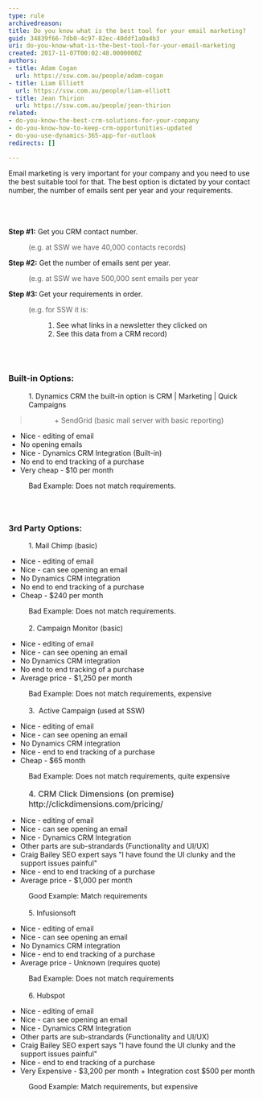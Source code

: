 ```yaml
---
type: rule
archivedreason: 
title: Do you know what is the best tool for your email marketing?
guid: 34839f66-7db0-4c97-82ec-40ddf1a0a4b3
uri: do-you-know-what-is-the-best-tool-for-your-email-marketing
created: 2017-11-07T00:02:48.0000000Z
authors:
- title: Adam Cogan
  url: https://ssw.com.au/people/adam-cogan
- title: Liam Elliott
  url: https://ssw.com.au/people/liam-elliott
- title: Jean Thirion
  url: https://ssw.com.au/people/jean-thirion
related:
- do-you-know-the-best-crm-solutions-for-your-company
- do-you-know-how-to-keep-crm-opportunities-updated
- do-you-use-dynamics-365-app-for-outlook
redirects: []

---
```



​Email marketing is very important for your company and you need to use the best suitable tool for that. The best option is dictated by your contact number, the number of emails sent per year&#160;and your requirements.<br><br>
<br><excerpt class='endintro'></excerpt><br>
<p><strong>Step #1&#58;</strong> Get you CRM contact number.&#160;</p><blockquote style="margin&#58;0px 0px 0px 40px;border&#58;none;padding&#58;0px;"><p>(e.g. at SSW&#160;we have 40,000 contacts records)</p></blockquote><p><strong>Step&#160;#2&#58;</strong> Get the number of emails sent per year.&#160;</p><blockquote style="margin&#58;0px 0px 0px 40px;border&#58;none;padding&#58;0px;"><p>(e.g. at SSW we have 500,000&#160;​​sent emails per year</p></blockquote><p><strong>Step #3&#58;&#160;</strong>Get your requirements in order.&#160;&#160;</p><blockquote style="margin&#58;0px 0px 0px 40px;border&#58;none;padding&#58;0px;"><p>(e.g. for SSW it is&#58;</p></blockquote><p></p><ol><ol><ol><ol><li>​​​See what links in a newsletter they clicked on​</li><li>​​See this data from a CRM record)</li></ol></ol></ol></ol><div><br></div><div><br></div><h3 class="ssw15-rteElement-H3">Built-in Options&#58;​​​</h3><dd class="ssw15-rteElement-FigureNormal">​​​​​​​1. Dynamics ​​CRM the built​​​​​-in optio​​n is CRM | Marketing | Quick Campaigns​​​​​&#160;​</dd><blockquote><dd class="ssw15-rteElement-FigureNormal">&#160; &#160;​+ SendGrid (basic mail server with basic reporting)</dd></blockquote><ul dir="ltr" style="text-align&#58;left;"><li>​​Nice - ​editing o<span style="background-color&#58;initial;">f em</span><span style="background-color&#58;initial;">ail</span><br></li><li>​No opening emails<br></li><li>Nice -&#160;Dynamics&#160;CRM Integration (Built-in)<br></li><li>No end to end tracking of a purchase<br></li><li>Very cheap - $10 per month<br></li></ul><dd class="ssw15-rteElement-FigureBad" dir="ltr" style="text-align&#58;left;">​​​​Bad Example&#58;&#160;​Does not match requirements.​<br></dd><p></p><h3 class="ssw15-rteElement-H3"><br></h3><h3 class="ssw15-rteElement-H3">3rd Party Options&#58;​​​</h3><dd class="ssw15-rteElement-FigureNormal">1.&#160;Mail Chimp (basic)​<br></dd><ul><li>Nice - editing of email<br></li><li>Nice - can see opening an email<br></li><li>No&#160;Dynamics CRM&#160;integration<br></li><li>No end to end tracking of a purchase<br></li><li>Cheap - $240 per month<br></li></ul><dd class="ssw15-rteElement-FigureBad">​​​​​​​Bad Example&#58;&#160;​Does not match requirements.​<br></dd><dd class="ssw15-rteElement-FigureNormal"><br></dd><dd class="ssw15-rteElement-FigureNormal">2.​&#160;Campaign Monitor (basic)​<br></dd><p></p><ul><li>Nice - editing of email<br></li><li>Nice - can see opening an email<br></li><li>No Dynamics&#160;CRM integration<br></li><li>No end to end tracking of a purchase​<br></li><li>Average price&#160;-&#160;$1,250 per month​<br></li></ul><dd class="ssw15-rteElement-FigureBad">Bad Example&#58; Does not match requirements, expensive​​​</dd><dd class="ssw15-rteElement-FigureNormal"><br></dd><dd class="ssw15-rteElement-FigureNormal">3​.&#160; Active Campaign (used at SSW)</dd><p></p><ul><li>Nice - editing of email<br></li><li>Nice - can see opening an email<br></li><li>No Dynamics&#160;CRM integration<br></li><li>Nice -&#160;end to end tracking of a purchase<br></li><li>Cheap - $65 month<br></li></ul><dd class="ssw15-rteElement-FigureBad">Bad Example&#58; Does not match requirements, quite expensive​​<br></dd><dd class="ssw15-rteElement-FigureNormal">​</dd><dd class="ssw15-rteElement-FigureNormal"><span style="font-size&#58;1rem;">4</span><span style="font-size&#58;1rem;">. CRM</span><span style="font-size&#58;1rem;"> Click Dimensions (on premise)&#160; http&#58;//clickdimensions.com/pricing/</span></dd><ul><li>Nice - editing of email<br></li><li>Nice - can see opening an email<br></li><li>​Nice - Dynamics CRM Integration<br></li><li>Other parts are sub-strandards (Functionality and UI/UX)<br></li><li>Craig Bailey SEO expert says &quot;I have found the UI clunky and the support issues painful&quot;<br></li><li>Nice -&#160;end to end tracking of a purchase<br></li><li>Average price&#160;- $1,000 per month<br></li></ul><dd class="ssw15-rteElement-FigureGood">Good Example&#58; Match requirements​​​</dd><dd class="ssw15-rteElement-FigureNormal"><br></dd><dd class="ssw15-rteElement-FigureNormal">5.&#160;Infusionsoft​<br></dd><ul><li>Nice - editing of email<br></li><li>Nice - can see opening an email<br></li><li>No&#160;Dynamics ​CRM integration<br></li><li>Nice -&#160;end to end tracking of a purchase​<br></li><li>Average price - Unknown (requires quote)<br></li></ul><p></p><dd class="ssw15-rteElement-FigureBad">​​​​​Bad Example&#58; Does not match requirem​ents</dd><dd class="ssw15-rteElement-FigureNormal">​</dd><dd class="ssw15-rteElement-FigureNormal">6.&#160;Hubspot</dd><ul><li>Nice - editing of email<br></li><li>Nice - can see opening an email<br></li><li>​Nice - Dynamics CRM Integration<br></li><li>​Other parts are sub-strandards (Functionality and UI/UX)<br></li><li>Craig Bailey SEO expert says &quot;I have found the UI clunky and the support issues painful&quot;<br></li><li>Nice -&#160;end to end tracking of a purchase<br></li><li>Very&#160;Expensive - $3,200 per month + Integration cost $500 per month<br></li></ul><dd class="ssw15-rteElement-FigureGood">Good Example&#58; Match requirements, but expensive​​<br></dd>


